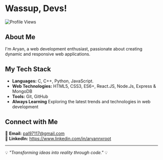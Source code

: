 # Wassup, Devs! 

![Profile Views](https://komarev.com/ghpvc/?username=yourusername&color=blueviolet&style=flat-square)

## About Me
I'm Aryan, a web development enthusiast, passionate about creating dynamic and responsive web applications.

## My Tech Stack
- **Languages:** C, C++, Python, JavaScript.
- **Web Technologies:** HTML5, CSS3, ES6+, React.JS, Node.Js, Express & MongoDB
- **Tools:** Git, GitHub 
- **Always Learning** Exploring the latest trends and technologies in web development  

## Connect with Me
📧 **Email:** pal97117@gmail.com  
💼 **LinkedIn:** https://www.linkedin.com/in/aryannxroot

---

💡 *"Transforming ideas into reality through code."* 💡


<!--
**aryannxroot/aryannxroot** is a ✨ _special_ ✨ repository because its `README.md` (this file) appears on your GitHub profile.

Here are some ideas to get you started:

- 🔭 I’m currently working on ...
- 🌱 I’m currently learning ...
- 👯 I’m looking to collaborate on ...
- 🤔 I’m looking for help with ...
- 💬 Ask me about ...
- 📫 How to reach me: ...
- 😄 Pronouns: ...
- ⚡ Fun fact: ...
-->
